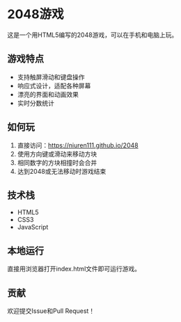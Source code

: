 # 2048游戏

这是一个用HTML5编写的2048游戏，可以在手机和电脑上玩。

## 游戏特点

- 支持触屏滑动和键盘操作
- 响应式设计，适配各种屏幕
- 漂亮的界面和动画效果
- 实时分数统计

## 如何玩

1. 直接访问：https://niuren111.github.io/2048
2. 使用方向键或滑动来移动方块
3. 相同数字的方块相撞时会合并
4. 达到2048或无法移动时游戏结束

## 技术栈

- HTML5
- CSS3
- JavaScript

## 本地运行

直接用浏览器打开index.html文件即可运行游戏。

## 贡献

欢迎提交Issue和Pull Request！
